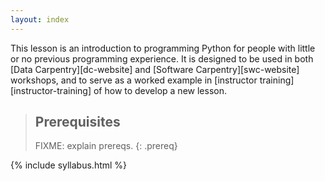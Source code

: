 ```yaml
---
layout: index
---
```

This lesson is an introduction to programming Python for people with little or no previous programming experience.
It is designed to be used in both [Data Carpentry][dc-website] and [Software Carpentry][swc-website] workshops,
and to serve as a worked example in [instructor training][instructor-training] of how to develop a new lesson.

> ## Prerequisites
>
> FIXME: explain prereqs.
{: .prereq}

{% include syllabus.html %}
